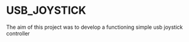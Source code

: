 # USB_JOYSTICK
The aim of this project was to develop a functioning simple usb joystick controller 
